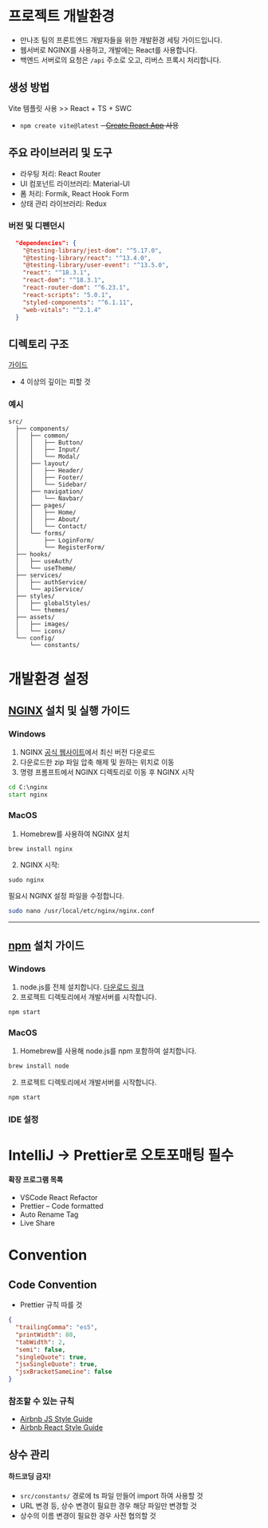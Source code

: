 # 프로젝트 개발환경
- 만나조 팀의 프론트엔드 개발자들을 위한 개발환경 세팅 가이드입니다.
- 웹서버로 NGINX를 사용하고, 개발에는 React를 사용합니다.
- 백엔드 서버로의 요청은 `/api` 주소로 오고, 리버스 프록시 처리합니다.

## 생성 방법
Vite 템플릿 사용 >> React + TS + SWC
- `npm create vite@latest`
~~- [Create React App](https://create-react-app.dev/) 사용~~


## 주요 라이브러리 및 도구
- 라우팅 처리: React Router
- UI 컴포넌트 라이브러리: Material-UI
- 폼 처리: Formik, React Hook Form
- 상태 관리 라이브러리: Redux

### 버전 및 디펜던시

```json
  "dependencies": {
    "@testing-library/jest-dom": "^5.17.0",
    "@testing-library/react": "^13.4.0",
    "@testing-library/user-event": "^13.5.0",
    "react": "^18.3.1",
    "react-dom": "^18.3.1",
    "react-router-dom": "^6.23.1",
    "react-scripts": "5.0.1",
    "styled-components": "^6.1.11",
    "web-vitals": "^2.1.4"
  }
```

## 디렉토리 구조
[가이드](https://dev.to/fpaghar/folder-structuring-techniques-for-beginner-to-advanced-react-projects-30d7)
- 4 이상의 깊이는 피할 것
### 예시
```
src/
  ├── components/
  │   ├── common/
  │   │   ├── Button/
  │   │   ├── Input/
  │   │   └── Modal/
  │   ├── layout/
  │   │   ├── Header/
  │   │   ├── Footer/
  │   │   └── Sidebar/
  │   ├── navigation/
  │   │   └── Navbar/
  │   ├── pages/
  │   │   ├── Home/
  │   │   ├── About/
  │   │   └── Contact/
  │   └── forms/
  │       ├── LoginForm/
  │       └── RegisterForm/
  ├── hooks/
  │   ├── useAuth/
  │   └── useTheme/
  ├── services/
  │   ├── authService/
  │   └── apiService/
  ├── styles/
  │   ├── globalStyles/
  │   └── themes/
  ├── assets/
  │   ├── images/
  │   └── icons/
  └── config/
      └── constants/
```

# 개발환경 설정
## [NGINX](https://nginx.org/en/download.html) 설치 및 실행 가이드

### Windows
1. NGINX [공식 웹사이트]([NGINX](https://nginx.org/en/download.html))에서 최신 버전 다운로드
2. 다운로드한 zip 파일 압축 해제 및 원하는 위치로 이동
3. 명령 프롬프트에서 NGINX 디렉토리로 이동 후 NGINX 시작
```cmd
cd C:\nginx
start nginx
```

### MacOS
1. Homebrew를 사용하여 NGINX 설치
```bash
brew install nginx
```
2. NGINX 시작:
```
sudo nginx
```
필요시 NGINX 설정 파일을 수정합니다.
```bash
sudo nano /usr/local/etc/nginx/nginx.conf
```

---
## [npm](https://nodejs.org/en) 설치 가이드
### Windows
1. node.js를 전체 설치합니다. [다운로드 링크](https://nginx.org/en/download.html)
2. 프로젝트 디렉토리에서 개발서버를 시작합니다.
```bash
npm start
```
### MacOS
1. Homebrew를 사용해 node.js를 npm 포함하여 설치합니다.
``` bash
brew install node
```
2. 프로젝트 디렉토리에서 개발서버를 시작합니다.
```bash
npm start
```
### IDE 설정
# IntelliJ -> Prettier로 오토포매팅 필수
#### 확장 프로그램 목록
- VSCode React Refactor
- Prettier – Code formatted
- Auto Rename Tag
- Live Share

# Convention
## Code Convention
- Prettier 규칙 따를 것
```json
{
  "trailingComma": "es5",
  "printWidth": 80,
  "tabWidth": 2,
  "semi": false,
  "singleQuote": true,
  "jsxSingleQuote": true,
  "jsxBracketSameLine": false
}
```
### 참조할 수 있는 규칙
- [Airbnb JS Style Guide](https://github.com/airbnb/javascript)
- [Airbnb React Style Guide](https://github.com/airbnb/javascript/blob/master/react/README.md)

## 상수 관리
#### 하드코딩 금지!
- `src/constants/` 경로에 ts 파일 만들어 import 하여 사용할 것
- URL 변경 등, 상수 변경이 필요한 경우 해당 파일만 변경할 것
- 상수의 이름 변경이 필요한 경우 사전 협의할 것